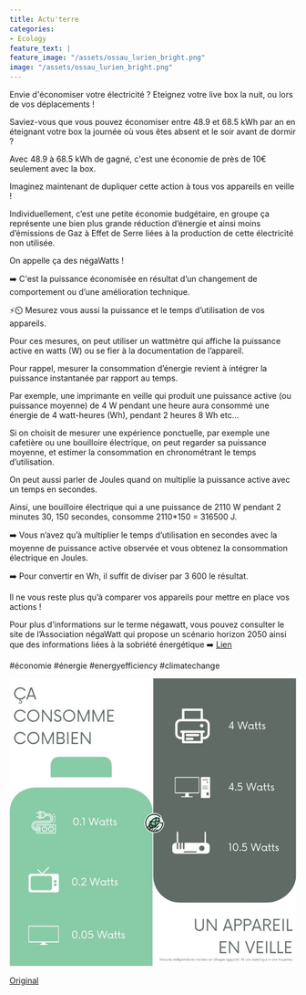 ```yaml
---
title: Actu'terre
categories:
- Ecology
feature_text: |
feature_image: "/assets/ossau_lurien_bright.png"
image: "/assets/ossau_lurien_bright.png"
---
```


Envie d'économiser votre électricité ? Eteignez votre live box la nuit, ou lors de vos déplacements !

Saviez-vous que vous pouvez économiser entre 48.9 et 68.5 kWh par an en éteignant votre box la journée où vous êtes absent et le soir avant de dormir ? 

Avec 48.9 à 68.5 kWh de gagné, c'est une économie de près de 10€ seulement avec la box.

Imaginez maintenant de dupliquer cette action à tous vos appareils en veille !

Individuellement, c’est une petite économie budgétaire, en groupe ça représente une bien plus grande réduction d’énergie et ainsi moins d’émissions de Gaz à Effet de Serre liées à la production de cette électricité non utilisée. 

On appelle ça des négaWatts !

➡️ C'est la puissance économisée en résultat d’un changement de comportement ou d’une amélioration technique.

⚡⏲️ Mesurez vous aussi la puissance et le temps d’utilisation de vos appareils. 

Pour ces mesures, on peut utiliser un wattmètre qui affiche la puissance active en watts (W) ou se fier à la documentation de l’appareil.

Pour rappel, mesurer la consommation d’énergie revient à intégrer la puissance instantanée par rapport au temps.

Par exemple, une imprimante en veille qui produit une puissance active (ou puissance moyenne) de 4 W pendant une heure aura consommé une énergie de 4 watt-heures (Wh), pendant 2 heures 8 Wh etc…

Si on choisit de mesurer une expérience ponctuelle, par exemple une cafetière ou une bouilloire électrique, on peut regarder sa puissance moyenne, et estimer la consommation en chronométrant le temps d’utilisation.

On peut aussi parler de Joules quand on multiplie la puissance active avec un temps en secondes.

Ainsi, une bouilloire électrique qui a une puissance de 2110 W pendant 2 minutes 30, 150 secondes, consomme 2110*150 = 316500 J.

➡️ Vous n’avez qu’à multiplier le temps d’utilisation en secondes avec la moyenne de puissance active observée et vous obtenez la consommation électrique en Joules.

➡️ Pour convertir en Wh, il suffit de diviser par 3 600 le résultat.

Il ne vous reste plus qu’à comparer vos appareils pour mettre en place vos actions !

Pour plus d’informations sur le terme négawatt, vous pouvez consulter le site de l’Association négaWatt qui propose un scénario horizon 2050 ainsi que des informations liées à la sobriété énergétique ➡️ [Lien](https://www.negawatt.org/sobriete-efficacite)

#économie #énergie #energyefficiency #climatechange


![image](/images/blog/20220414at.jpeg)

[Original](https://www.linkedin.com/feed/update/urn:li:activity:6920315342602866688/)